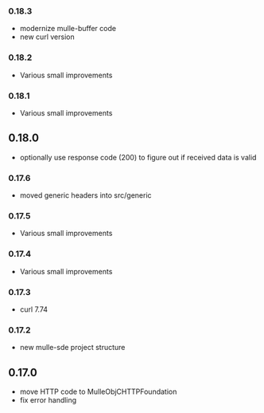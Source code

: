 ### 0.18.3


* modernize mulle-buffer code
* new curl version

### 0.18.2

* Various small improvements

### 0.18.1

* Various small improvements

## 0.18.0

* optionally use response code (200) to figure out if received data is valid


### 0.17.6

* moved generic headers into src/generic

### 0.17.5

* Various small improvements

### 0.17.4

* Various small improvements

### 0.17.3

* curl 7.74

### 0.17.2

* new mulle-sde project structure

## 0.17.0

* move HTTP code to MulleObjCHTTPFoundation
* fix error handling
